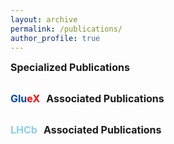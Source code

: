 ```yaml
---
layout: archive
permalink: /publications/
author_profile: true
---
```

<details style="margin-bottom: 30px;">
<summary style="cursor: pointer; font-weight: bold; font-size: 1.0rem; display: flex; align-items: center;">
    Specialized Publications
  </summary>
  <div style="margin-left: 40px; margin-top: 20px;">
    <details>
    <summary style="cursor: pointer; font-weight: bold; font-size: 1.0rem; display: flex; align-items: center;">AI and Machine Learning</summary>
      <div style="margin-left: 40px; margin-top:20px;"> 
        <p style="margin-top: 20px;">
        </p>
      </div>
    </details>
      <p style="margin-top: 20px;">
          <strong>Ambiguities in partial wave analysis of two spinless meson photoproduction</strong><br>
          Published in <em>Physical Review D</em> -- August, 2023<br>
          <ul>
            <li>DOI: <a href="https://journals.aps.org/prd/abstract/10.1103/PhysRevD.108.076001">https://journals.aps.org/prd/abstract/10.1103/PhysRevD.108.076001</a></li>
            <li>arXiv: <a href="https://arxiv.org/abs/2306.17779">https://arxiv.org/abs/2306.17779</a></li>
          </ul>
    </p>
 </div>
     </details>

  <details style="margin-bottom: 30px;">
  <summary style="cursor: pointer; font-weight: bold; font-size: 1.0rem; display: flex; align-items: center;">
    <span style="color: #0047ab;">Glu</span><span style="color: #ff0000;">eX </span> <span style="margin-left: 10px;">Associated Publications</span> 
  </summary>
  <div style="margin-left: 40px; margin-top: 20px;">
    <details>
      <summary style="cursor: pointer; font-weight: bold; font-size: 1.0rem; display: flex; align-items: center;">Collaboration Publications</summary>
      <div style="margin-left: 40px; margin-top: 20px;">     
        <p style="margin-top: 20px;">
          <strong>An Upper Limit on the Photoproduction Cross Section of the Spin-Exotic &pi;<sub>1</sub>(1600)</strong><br>
          Published in <em>arXiv</em> -- July, 2024<br>
          <ul>
            <li>arXiv: <a href="https://arxiv.org/abs/2407.03316#">https://arxiv.org/abs/2407.03316#</a></li>
          </ul>
        </p>
        <p style="margin-top: 20px;">
          <strong>Measurement of spin-density matrix elements in &rho;(770) production with a linearly polarized photon beam at E<sub>&gamma;</sub> = 8.2-8.8 GeV</strong><br>
          Published in <em>Physical Review C</em> -- October, 2023<br>
          <ul>
            <li>DOI: <a href="https://journals.aps.org/prc/abstract/10.1103/PhysRevC.108.055204">https://journals.aps.org/prc/abstract/10.1103/PhysRevC.108.055204</a></li>
            <li>arXiv: <a href="https://arxiv.org/abs/2305.09047">https://arxiv.org/abs/2305.09047</a></li>
          </ul>
        </p>
        <p style="margin-top: 20px;">
          <strong>Measurement of the J/<sub>&psi;</sub> photoproduction cross section over the full near-threshold kinematic region</strong><br>
          Published in <em>Physical Review C</em> -- June, 2023<br>
          <ul>
            <li>DOI: <a href="https://journals.aps.org/prc/abstract/10.1103/PhysRevC.108.025201">https://journals.aps.org/prc/abstract/10.1103/PhysRevC.108.025201</a></li>
            <li>arXiv: <a href="https://arxiv.org/abs/2304.03845">https://arxiv.org/abs/2304.03845</a></li>
          </ul>
        </p>
        <p style="margin-top: 20px;">
          <strong>Search for photoproduction of axion-like particles at GlueX</strong><br>
          Published in <em>Physical Review D</em> -- March, 2022<br>
          <ul>
            <li>DOI: <a href="https://journals.aps.org/prd/abstract/10.1103/PhysRevD.105.052007">https://journals.aps.org/prd/abstract/10.1103/PhysRevD.105.052007</a></li>
            <li>arXiv: <a href="https://arxiv.org/abs/2109.13439">https://arxiv.org/abs/2109.13439</a></li>
          </ul>
        </p>
        <p style="margin-top: 20px;">
          <strong>Measurement of Spin Density Matrix Elements in &lambda;(1520) Photoproduction at 8.2 GeV to 8.8 GeV</strong><br>
          Published in <em>Physical Review C</em> -- March, 2022<br>
          <ul>
            <li>DOI: <a href="https://journals.aps.org/prc/abstract/10.1103/PhysRevC.105.035201">https://journals.aps.org/prc/abstract/10.1103/PhysRevC.105.035201</a></li>
            <li>arXiv: <a href="https://arxiv.org/abs/2107.12314">https://arxiv.org/abs/2107.12314</a></li>
          </ul>
        </p>
        <p style="margin-top: 20px;">
          <strong>Measurement of beam asymmetry for &pi;<sup>-</sup>&Delta;<sup>++</sup> photoproduction on the proton at E<sub>&gamma;</sub>=8.5 GeV</strong><br>
          Published in <em>Physical Review C</em> -- February, 2021<br>
          <ul>
            <li>DOI: <a href="https://journals.aps.org/prc/abstract/10.1103/PhysRevC.103.L022201">https://journals.aps.org/prc/abstract/10.1103/PhysRevC.103.L022201</a></li>
            <li>arXiv: <a href="https://arxiv.org/abs/2009.07326">https://arxiv.org/abs/2009.07326</a></li>
          </ul>
        </p>
      </div>
    </details>
    <details>
      <summary style="cursor: pointer; font-weight: bold; font-size: 1.0rem; display: flex; align-items: center;">Proceedings</summary>
      <div style="margin-left: 40px; margin-top: 20px;">
        <p style="margin-top: 20px;"></p>
      </div>
    </details>
  </div>
</details>


<details style="margin-bottom: 30px;">
  <summary style="cursor: pointer; font-weight: bold; font-size: 1.0rem; display: flex; align-items: center;">
    <span style="color: #89cff0;">LHCb </span> <span style="margin-left: 10px;">Associated Publications</span>
  </summary>
  <div style="margin-left: 40px; margin-top: 20px;">
    <details>
      <summary style="cursor: pointer; font-weight: bold; font-size: 1.0rem; display: flex; align-items: center;">Collaboration Publications</summary>
      <div style="margin-left: 40px; margin-top: 20px;">
        <p style="margin-top: 20px;"></p>
      </div>
    </details>
    <details>
      <summary style="cursor: pointer; font-weight: bold; font-size: 1.0rem; display: flex; align-items: center;">Proceedings</summary>
      <div style="margin-left: 40px; margin-top: 20px;">
        <p style="margin-top: 20px;"></p>
      </div>
    </details>
  </div>
</details>
